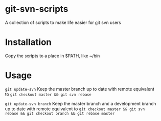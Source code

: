 git-svn-scripts
===============

A collection of scripts to make life easier for git svn users

Installation
===============

Copy the scripts to a place in $PATH, like ~/bin

Usage
===============
`git update-svn`
	Keep the master branch up to date with remote
	equivalent to `git checkout master && git svn rebase`

`git update-svn branch`
	Keep the master branch and a development branch up to date with remote
	equivalent to `git checkout master && git svn rebase && git checkout branch && git rebase master`
